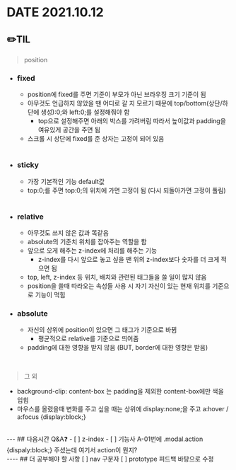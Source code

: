 # DATE 2021.10.12
## ✏️TIL
  > position

  - ### <b>fixed</b> 
    - position에 fixed를 주면 기준이 부모가 아닌 브라우징 크기 기준이 됨
    - 아무것도 언급하지 않았을 땐 어디로 갈 지 모르기 때문에 top/bottom(상단/하단에 생성):0;와 left:0;를 설정해줘야 함
      - top으로 설정해주면 아래의 박스를 가려버림 따라서 높이값과 padding을 여유있게 공간을 주면 됨
    - 스크롤 시 상단에 fixed를 준 상자는 고정이 되어 있음
    
    <br />
  - ### <b>sticky</b>
    - 가장 기본적인 기능 default값
    - top:0;를 주면 top:0;의 위치에 가면 고정이 됨 (다시 되돌아가면 고정이 풀림)
    
    <br />
  - ### <b>relative</b>
    - 아무것도 쓰지 않은 값과 똑같음
    - absolute의 기준치 위치를 잡아주는 역할을 함
    - 앞으로 오게 해주는 z-index에 처리를 해주는 기능
      - z-index를 다시 앞으로 놓고 싶을 땐 위의 z-index보다 숫자를 더 크게 적으면 됨
    - top, left, z-index 등 위치, 배치와 관련된 태그들을 쓸 일이 많지 않음
    - position을 쓸때 따라오는 속성들 사용 시 자기 자신이 있는 현재 위치를 기준으로 기능이 먹힘

  - ### <b>absolute</b>
    - 자신의 상위에 position이 있으면 그 태그가 기준으로 바뀜
      - 평균적으로 relative를 기준으로 띄어줌
    - padding에 대한 영향을 받지 않음 (BUT, border에 대한 영향은 받음)

<br />

  >그 외
  - background-clip: content-box 는 padding을 제외한 content-box에만 색을 입힘
  - 마우스를 올렸을때 변화를 주고 싶을 때는 상위에 display:none;을 주고
  a:hover / a:focus {display:block;}

<br />
---
## 다음시간 Q&A❓
- [ ] z-index
- [ ] 기능사 A-01번에 .modal.action {dispaly:block;} 주셨는데 여기서 action이 뭔지?

<br />
----
## 더 공부해야 할 사항
[ ] nav 구분자
[ ] prototype 피드백 바탕으로 수정


